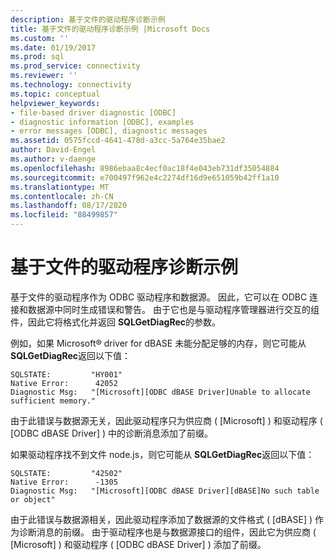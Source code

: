 ```yaml
---
description: 基于文件的驱动程序诊断示例
title: 基于文件的驱动程序诊断示例 |Microsoft Docs
ms.custom: ''
ms.date: 01/19/2017
ms.prod: sql
ms.prod_service: connectivity
ms.reviewer: ''
ms.technology: connectivity
ms.topic: conceptual
helpviewer_keywords:
- file-based driver diagnostic [ODBC]
- diagnostic information [ODBC], examples
- error messages [ODBC], diagnostic messages
ms.assetid: 0575fccd-4641-478d-a3cc-5a764e35bae2
author: David-Engel
ms.author: v-daenge
ms.openlocfilehash: 8986ebaa8c4ecf0ac18f4e043eb731df35054884
ms.sourcegitcommit: e700497f962e4c2274df16d9e651059b42ff1a10
ms.translationtype: MT
ms.contentlocale: zh-CN
ms.lasthandoff: 08/17/2020
ms.locfileid: "88499857"
---
```

# <a name="file-based-driver-diagnostic-example"></a>基于文件的驱动程序诊断示例
基于文件的驱动程序作为 ODBC 驱动程序和数据源。 因此，它可以在 ODBC 连接和数据源中同时生成错误和警告。 由于它也是与驱动程序管理器进行交互的组件，因此它将格式化并返回 **SQLGetDiagRec**的参数。  
  
 例如，如果 Microsoft® driver for dBASE 未能分配足够的内存，则它可能从 **SQLGetDiagRec**返回以下值：  
  
```  
SQLSTATE:         "HY001"  
Native Error:      42052  
Diagnostic Msg:   "[Microsoft][ODBC dBASE Driver]Unable to allocate sufficient memory."  
```  
  
 由于此错误与数据源无关，因此驱动程序只为供应商 ( [Microsoft] ) 和驱动程序 ( [ODBC dBASE Driver] ) 中的诊断消息添加了前缀。  
  
 如果驱动程序找不到文件 node.js，则它可能从 **SQLGetDiagRec**返回以下值：  
  
```  
SQLSTATE:         "42S02"  
Native Error:      -1305  
Diagnostic Msg:   "[Microsoft][ODBC dBASE Driver][dBASE]No such table or object"  
```  
  
 由于此错误与数据源相关，因此驱动程序添加了数据源的文件格式 ( [dBASE] ) 作为诊断消息的前缀。 由于驱动程序也是与数据源接口的组件，因此它为供应商 ( [Microsoft] ) 和驱动程序 ( [ODBC dBASE Driver] ) 添加了前缀。

